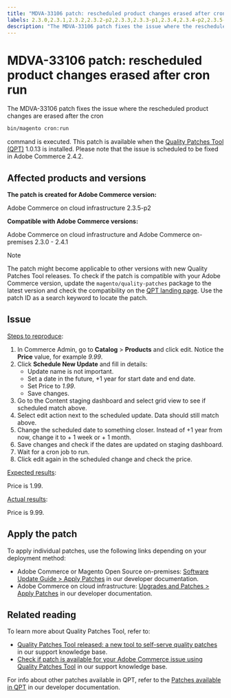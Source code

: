 ```yaml
---
title: "MDVA-33106 patch: rescheduled product changes erased after cron run"
labels: 2.3.0,2.3.1,2.3.2,2.3.2-p2,2.3.3,2.3.3-p1,2.3.4,2.3.4-p2,2.3.5-p1,2.3.5-p2,2.3.6,2.4.0,2.4.0-p1,2.4.1,QPT 1.0.13,Magento Commerce,Magento Commerce Cloud,Quality Patches Tool,support tools,Adobe Commerce,cloud infrastructure,on-premises,quality patches for Adobe Commerce,Magento Open Source
description: "The MDVA-33106 patch fixes the issue where the rescheduled product changes are erased after the cron"
---
```


# MDVA-33106 patch: rescheduled product changes erased after cron run

The MDVA-33106 patch fixes the issue where the rescheduled product changes are erased after the cron

```bash
bin/magento cron:run
```

command is executed. This patch is available when the [Quality Patches Tool (QPT)](https://devdocs.magento.com/guides/v2.4/comp-mgr/patching.html#mqp) 1.0.13 is installed. Please note that the issue is scheduled to be fixed in Adobe Commerce 2.4.2.

## Affected products and versions

**The patch is created for Adobe Commerce version:**

Adobe Commerce on cloud infrastructure 2.3.5-p2

**Compatible with Adobe Commerce versions:**

Adobe Commerce on cloud infrastructure and Adobe Commerce on-premises 2.3.0 - 2.4.1

>[!NOTE]
>
>The patch might become applicable to other versions with new Quality Patches Tool releases. To check if the patch is compatible with your Adobe Commerce version, update the `magento/quality-patches` package to the latest version and check the compatibility on the [QPT landing page](https://devdocs.magento.com/quality-patches/tool.html#patch-grid). Use the patch ID as a search keyword to locate the patch.

## Issue

<u>Steps to reproduce</u>:

1. In Commerce Admin, go to **Catalog** > **Products** and click edit. Notice the **Price** value, for example *9.99*.
1. Click **Schedule New Update** and fill in details:
   * Update name is not important.
   * Set a date in the future, +1 year for start date and end date.
   * Set Price to *1.99*.
   * Save changes.
1. Go to the Content staging dashboard and select grid view to see if scheduled match above.
1. Select edit action next to the scheduled update. Data should still match above.
1. Change the scheduled date to something closer. Instead of +1 year from now, change it to + 1 week or + 1 month.
1. Save changes and check if the dates are updated on staging dashboard.
1. Wait for a cron job to run.
1. Click edit again in the scheduled change and check the price.

<u>Expected results</u>:

Price is 1.99.

<u>Actual results</u>:

Price is 9.99.

## Apply the patch

To apply individual patches, use the following links depending on your deployment method:

* Adobe Commerce or Magento Open Source on-premises: [Software Update Guide > Apply Patches](https://devdocs.magento.com/guides/v2.4/comp-mgr/patching/mqp.html) in our developer documentation.
* Adobe Commerce on cloud infrastructure: [Upgrades and Patches > Apply Patches](https://devdocs.magento.com/cloud/project/project-patch.html) in our developer documentation.

## Related reading

To learn more about Quality Patches Tool, refer to:

* [Quality Patches Tool released: a new tool to self-serve quality patches](https://support.magento.com/hc/en-us/articles/360047139492) in our support knowledge base.
* [Check if patch is available for your Adobe Commerce issue using Quality Patches Tool](https://support.magento.com/hc/en-us/articles/360047125252) in our support knowledge base.

For info about other patches available in QPT, refer to the [Patches available in QPT](https://devdocs.magento.com/quality-patches/tool.html#patch-grid) in our developer documentation. 